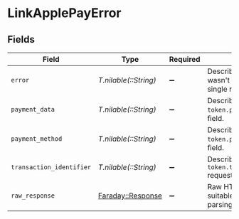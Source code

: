 # LinkApplePayError


## Fields

| Field                                                                       | Type                                                                        | Required                                                                    | Description                                                                 |
| --------------------------------------------------------------------------- | --------------------------------------------------------------------------- | --------------------------------------------------------------------------- | --------------------------------------------------------------------------- |
| `error`                                                                     | *T.nilable(::String)*                                                       | :heavy_minus_sign:                                                          | Describes an error that wasn't attributable to a single request field.      |
| `payment_data`                                                              | *T.nilable(::String)*                                                       | :heavy_minus_sign:                                                          | Describes an error within the `token.paymentData` request field.            |
| `payment_method`                                                            | *T.nilable(::String)*                                                       | :heavy_minus_sign:                                                          | Describes an error within the `token.paymentMethod` request field.          |
| `transaction_identifier`                                                    | *T.nilable(::String)*                                                       | :heavy_minus_sign:                                                          | Describes an error within the `token.transactionIdentifier` request field.  |
| `raw_response`                                                              | [Faraday::Response](https://www.rubydoc.info/gems/faraday/Faraday/Response) | :heavy_minus_sign:                                                          | Raw HTTP response; suitable for custom response parsing                     |